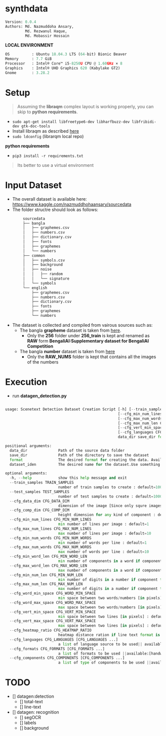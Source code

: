 # synthdata

```python
Version: 0.0.4     
Authors: Md. Nazmuddoha Ansary,
         Md. Rezwanul Haque,
         Md. Mobassir Hossain 
```
**LOCAL ENVIRONMENT**  
```python
OS          : Ubuntu 18.04.3 LTS (64-bit) Bionic Beaver        
Memory      : 7.7 GiB  
Processor   : Intel® Core™ i5-8250U CPU @ 1.60GHz × 8    
Graphics    : Intel® UHD Graphics 620 (Kabylake GT2)  
Gnome       : 3.28.2  
```
# Setup
>Assuming the **libraqm** complex layout is working properly, you can skip to **python requirements**. 
*  ```sudo apt-get install libfreetype6-dev libharfbuzz-dev libfribidi-dev gtk-doc-tools```
* Install libraqm as described [here](https://github.com/HOST-Oman/libraqm)
* ```sudo ldconfig``` (librarqm local repo)

**python requirements**

* ```pip3 install -r requirements.txt``` 
> Its better to use a virtual environment 


# Input Dataset
* The overall dataset is available here: https://www.kaggle.com/nazmuddhohaansary/sourcedata
* The folder structre should look as follows:

```python
        sourcedata
        ├── bangla
        │   ├── graphemes.csv
        │   ├── numbers.csv
        │   ├── dictionary.csv
        │   ├── fonts
        │   ├── graphemes
        │   └── numbers
        ├── common
        │   ├── symbols.csv
        │   ├── background
        │   ├── noise
        │   │   ├── random
        │   │   └── signature
        │   └── symbols
        └── english
            ├── graphemes.csv
            ├── numbers.csv
            ├── dictionary.csv
            ├── fonts
            ├── graphemes
            └── numbers    
```
* The dataset is collected and compiled from vairous sources such as:
    * The bangla **grapheme** dataset is taken from [here](https://www.kaggle.com/pestipeti/bengali-quick-eda/#data). 
        * Only the **256** folder under **256_train** is kept and renamed as **RAW** form **BengaliAI:Supplementary dataset for BengaliAI Competition**
    * The bangla **number** dataset is taken from [here](https://www.kaggle.com/nazmuddhohaansary/banglasymbols) 
        * Only the **RAW_NUMS** folder is kept that contains all the images of the numbers
    

# Execution
* run **datagen_detection.py**

```python

usage: Scenetext Detection Dataset Creation Script [-h] [--train_samples TRAIN_SAMPLES] [--test_samples TEST_SAMPLES] [--cfg_data_dim CFG_DATA_DIM] [--cfg_comp_dim CFG_COMP_DIM]
                                                   [--cfg_min_num_lines CFG_MIN_NUM_LINES] [--cfg_max_num_lines CFG_MAX_NUM_LINES] [--cfg_min_num_words CFG_MIN_NUM_WORDS]
                                                   [--cfg_max_num_words CFG_MAX_NUM_WORDS] [--cfg_min_word_len CFG_MIN_WORD_LEN] [--cfg_max_word_len CFG_MAX_WORD_LEN] [--cfg_min_num_len CFG_MIN_NUM_LEN]
                                                   [--cfg_max_num_len CFG_MAX_NUM_LEN] [--cfg_word_min_space CFG_WORD_MIN_SPACE] [--cfg_word_max_space CFG_WORD_MAX_SPACE]
                                                   [--cfg_vert_min_space CFG_VERT_MIN_SPACE] [--cfg_vert_max_space CFG_VERT_MAX_SPACE] [--cfg_heatmap_ratio CFG_HEATMAP_RATIO]
                                                   [--cfg_languages CFG_LANGUAGES [CFG_LANGUAGES ...]] [--cfg_formats CFG_FORMATS [CFG_FORMATS ...]] [--cfg_components CFG_COMPONENTS [CFG_COMPONENTS ...]]
                                                   data_dir save_dir format dataset_iden

positional arguments:
  data_dir              Path of the source data folder
  save_dir              Path of the directory to save the dataset
  format                The desired format for creating the data. Available:totaltext,linetext
  dataset_iden          The desired name for the dataset.Use something that can help you remember the generation details.Example: (bangla_synth) may indicate only bangla data

optional arguments:
  -h, --help            show this help message and exit
  --train_samples TRAIN_SAMPLES
                        number of train samples to create : default=10000
  --test_samples TEST_SAMPLES
                        number of test samples to create : default=1000
  --cfg_data_dim CFG_DATA_DIM
                        dimension of the image [Since only squre images are produced, providing one value is enough] : default=1024
  --cfg_comp_dim CFG_COMP_DIM
                        height dimension for any kind of component : default=64
  --cfg_min_num_lines CFG_MIN_NUM_LINES
                        min number of lines per image : default=1
  --cfg_max_num_lines CFG_MAX_NUM_LINES
                        max number of lines per image : default=10
  --cfg_min_num_words CFG_MIN_NUM_WORDS
                        min number of words per line : default=1
  --cfg_max_num_words CFG_MAX_NUM_WORDS
                        max number of words per line : default=10
  --cfg_min_word_len CFG_MIN_WORD_LEN
                        min number of components in a word if component type:[grapheme] is used : default=1
  --cfg_max_word_len CFG_MAX_WORD_LEN
                        max number of components in a word if component type:[grapheme] is used : default=10
  --cfg_min_num_len CFG_MIN_NUM_LEN
                        min number of digits in a number if component type:[number] is used : default=1
  --cfg_max_num_len CFG_MAX_NUM_LEN
                        max number of digits in a number if component type:[number] is used : default=10
  --cfg_word_min_space CFG_WORD_MIN_SPACE
                        min space between two words/numbers [in pixels] : default=50
  --cfg_word_max_space CFG_WORD_MAX_SPACE
                        max space between two words/numbers [in pixels] : default=100
  --cfg_vert_min_space CFG_VERT_MIN_SPACE
                        min space between two lines [in pixels] : default=1
  --cfg_vert_max_space CFG_VERT_MAX_SPACE
                        max space between two lines [in pixels] : default=100
  --cfg_heatmap_ratio CFG_HEATMAP_RATIO
                        heatmap distance ration if line text format is used[float available] : default=2
  --cfg_languages CFG_LANGUAGES [CFG_LANGUAGES ...]
                        a list of language source to be used|| available:[bangla,english]. e.g., "--cfg_languages bangla englist", or "--cfg_languages bangla" (for single use)
  --cfg_formats CFG_FORMATS [CFG_FORMATS ...]
                        a list of formats to be used ||available:[handwriten,printed]. e.g., "--cfg_formats handwriten printed"
  --cfg_components CFG_COMPONENTS [CFG_COMPONENTS ...]
                        a list of type of components to be used ||available:["number","grapheme","mixed"]. e.g., "--cfg_components number grapheme"

```


# TODO
- [] datagen:detection
    - [] total-text
    - [] line-text
- [] datagen: recognition
    - [] segOCR
    - [] labels
    - [] background